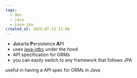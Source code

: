 ```yaml
---
tags:
  - dev
  - java
  - java-jpa
created_at: 2025-07-23 11:06
---
```

- **J**akarta **P**ersistence **A**PI
- uses [java-jdbc](java-jdbc.md) under the hood
- API specification for ORMs
- you can easily switch to any framework that follows JPA

useful in having a API spec for ORMs in Java